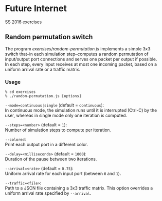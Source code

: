 # Future Internet

SS 2016 exercises

## Random permutation switch

The program *exercises/random-permutation.js* implements a simple 3x3 switch
that–in each simulation step–computes a random permutation of input/output port
connections and serves one packet per output if possible. In each step, every
input receives at most one incoming packet, based on a uniform arrival rate or
a traffic matrix.

### Usage

```
% cd exercises
% ./random-permutation.js [options]
```

`--mode=continuous|single` (default = `continuous`):  
In continuous mode, the simulation runs until it is interrupted (Ctrl-C) by the
user, whereas in single mode only one iteration is computed.

`--steps=<number>` (default = `1`):  
Number of simulation steps to compute per iteration.

`--colored`:  
Print each output port in a different color.

`--delay=<milliseconds>` (default = `1000`):  
Duration of the pause between two iterations.

`--arrival=<rate>` (default = `0.75`):  
Uniform arrival rate for each input port (between `0` and `1`).

`--traffic=<file>`:  
Path to a JSON file containing a 3x3 traffic matrix. This option overrides a
uniform arrival rate specified by `--arrival`.
